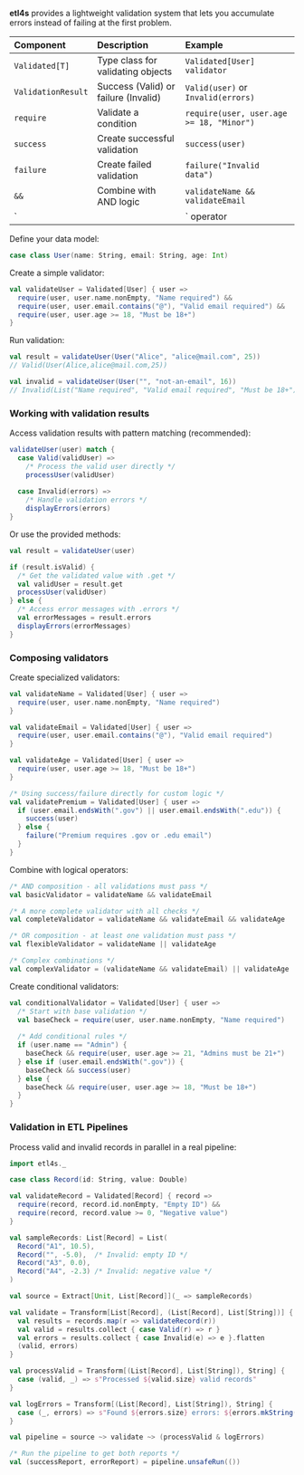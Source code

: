 
**etl4s** provides a lightweight validation system that lets you accumulate errors instead of failing at the first problem. 

| Component | Description | Example |
|:----------|:------------|:--------|
| `Validated[T]` | Type class for validating objects | `Validated[User] validator` |
| `ValidationResult` | Success (Valid) or failure (Invalid) | `Valid(user)` or `Invalid(errors)` |
| `require` | Validate a condition | `require(user, user.age >= 18, "Minor")` |
| `success` | Create successful validation | `success(user)` |
| `failure` | Create failed validation | `failure("Invalid data")` |
| `&&` | Combine with AND logic | `validateName && validateEmail` |
| `||` operator | Combine with OR logic | `isPremium || isAdmin` |

Define your data model:
```scala
case class User(name: String, email: String, age: Int)
```

Create a simple validator:
```scala
val validateUser = Validated[User] { user =>
  require(user, user.name.nonEmpty, "Name required") &&
  require(user, user.email.contains("@"), "Valid email required") &&
  require(user, user.age >= 18, "Must be 18+")
}
```

Run validation:
```scala
val result = validateUser(User("Alice", "alice@mail.com", 25))
// Valid(User(Alice,alice@mail.com,25))

val invalid = validateUser(User("", "not-an-email", 16))
// Invalid(List("Name required", "Valid email required", "Must be 18+"))
```

### Working with validation results

Access validation results with pattern matching (recommended):
```scala
validateUser(user) match {
  case Valid(validUser) => 
    /* Process the valid user directly */
    processUser(validUser)
    
  case Invalid(errors) => 
    /* Handle validation errors */
    displayErrors(errors)
}
```

Or use the provided methods:
```scala
val result = validateUser(user)

if (result.isValid) {
  /* Get the validated value with .get */
  val validUser = result.get
  processUser(validUser)
} else {
  /* Access error messages with .errors */
  val errorMessages = result.errors
  displayErrors(errorMessages)
}
```

### Composing validators

Create specialized validators:
```scala
val validateName = Validated[User] { user => 
  require(user, user.name.nonEmpty, "Name required") 
}

val validateEmail = Validated[User] { user =>
  require(user, user.email.contains("@"), "Valid email required")
}

val validateAge = Validated[User] { user => 
  require(user, user.age >= 18, "Must be 18+")
}

/* Using success/failure directly for custom logic */
val validatePremium = Validated[User] { user =>
  if (user.email.endsWith(".gov") || user.email.endsWith(".edu")) {
    success(user)
  } else {
    failure("Premium requires .gov or .edu email")
  }
}
```

Combine with logical operators:
```scala
/* AND composition - all validations must pass */
val basicValidator = validateName && validateEmail

/* A more complete validator with all checks */
val completeValidator = validateName && validateEmail && validateAge

/* OR composition - at least one validation must pass */
val flexibleValidator = validateName || validateAge 

/* Complex combinations */
val complexValidator = (validateName && validateEmail) || validateAge
```

Create conditional validators:
```scala
val conditionalValidator = Validated[User] { user =>
  /* Start with base validation */
  val baseCheck = require(user, user.name.nonEmpty, "Name required")
  
  /* Add conditional rules */
  if (user.name == "Admin") {
    baseCheck && require(user, user.age >= 21, "Admins must be 21+")
  } else if (user.email.endsWith(".gov")) {
    baseCheck && success(user)
  } else {
    baseCheck && require(user, user.age >= 18, "Must be 18+")
  }
}
```

### Validation in ETL Pipelines

Process valid and invalid records in parallel in a real pipeline:

```scala
import etl4s._

case class Record(id: String, value: Double)

val validateRecord = Validated[Record] { record =>
  require(record, record.id.nonEmpty, "Empty ID") &&
  require(record, record.value >= 0, "Negative value")
}

val sampleRecords: List[Record] = List(
  Record("A1", 10.5),
  Record("", -5.0),  /* Invalid: empty ID */
  Record("A3", 0.0),
  Record("A4", -2.3) /* Invalid: negative value */
)

val source = Extract[Unit, List[Record]](_ => sampleRecords)

val validate = Transform[List[Record], (List[Record], List[String])] { records =>
  val results = records.map(r => validateRecord(r))
  val valid = results.collect { case Valid(r) => r }
  val errors = results.collect { case Invalid(e) => e }.flatten
  (valid, errors)
}

val processValid = Transform[(List[Record], List[String]), String] { 
  case (valid, _) => s"Processed ${valid.size} valid records" 
}

val logErrors = Transform[(List[Record], List[String]), String] { 
  case (_, errors) => s"Found ${errors.size} errors: ${errors.mkString(", ")}" 
}

val pipeline = source ~> validate ~> (processValid & logErrors)

/* Run the pipeline to get both reports */
val (successReport, errorReport) = pipeline.unsafeRun(())
```
